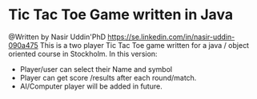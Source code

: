 # Tic Tac Toe Game written in Java
@Written by Nasir Uddin'PhD
https://se.linkedin.com/in/nasir-uddin-090a475
This is  a two player Tic Tac Toe game written for a java / object oriented course in Stockholm.
In this version:
- Player/user can select their Name and symbol
- Player can get score /results after each round/match.
- AI/Computer player will be added in future.

